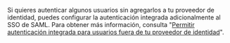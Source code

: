 Si quieres autenticar algunos usuarios sin agregarlos a tu proveedor de identidad, puedes configurar la autenticación integrada adicionalmente al SSO de SAML. Para obtener más información, consulta "[Permitir autenticación integrada para usuarios fuera de tu proveedor de identidad](/admin/identity-and-access-management/authenticating-users-for-your-github-enterprise-server-instance/allowing-built-in-authentication-for-users-outside-your-identity-provider)".
